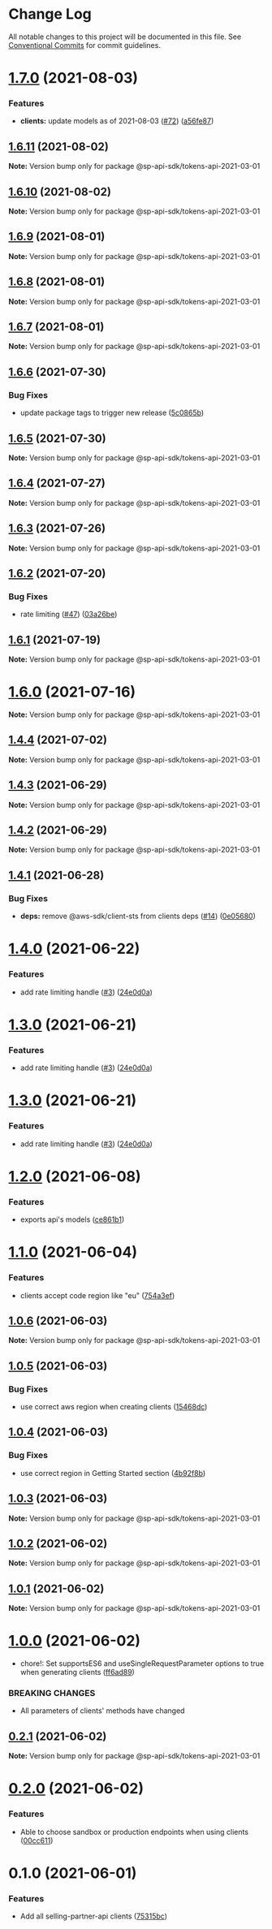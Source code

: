 # Change Log

All notable changes to this project will be documented in this file.
See [Conventional Commits](https://conventionalcommits.org) for commit guidelines.

# [1.7.0](https://github.com/bizon/selling-partner-api-sdk/compare/@sp-api-sdk/tokens-api-2021-03-01@1.6.11...@sp-api-sdk/tokens-api-2021-03-01@1.7.0) (2021-08-03)


### Features

* **clients:** update models as of 2021-08-03 ([#72](https://github.com/bizon/selling-partner-api-sdk/issues/72)) ([a56fe87](https://github.com/bizon/selling-partner-api-sdk/commit/a56fe873a1aeeebf398697f1eb978726d80dca67))





## [1.6.11](https://github.com/bizon/selling-partner-api-sdk/compare/@sp-api-sdk/tokens-api-2021-03-01@1.6.10...@sp-api-sdk/tokens-api-2021-03-01@1.6.11) (2021-08-02)

**Note:** Version bump only for package @sp-api-sdk/tokens-api-2021-03-01





## [1.6.10](https://github.com/bizon/selling-partner-api-sdk/compare/@sp-api-sdk/tokens-api-2021-03-01@1.6.9...@sp-api-sdk/tokens-api-2021-03-01@1.6.10) (2021-08-02)

**Note:** Version bump only for package @sp-api-sdk/tokens-api-2021-03-01





## [1.6.9](https://github.com/bizon/selling-partner-api-sdk/compare/@sp-api-sdk/tokens-api-2021-03-01@1.6.8...@sp-api-sdk/tokens-api-2021-03-01@1.6.9) (2021-08-01)

**Note:** Version bump only for package @sp-api-sdk/tokens-api-2021-03-01





## [1.6.8](https://github.com/bizon/selling-partner-api-sdk/compare/@sp-api-sdk/tokens-api-2021-03-01@1.6.7...@sp-api-sdk/tokens-api-2021-03-01@1.6.8) (2021-08-01)

**Note:** Version bump only for package @sp-api-sdk/tokens-api-2021-03-01





## [1.6.7](https://github.com/bizon/selling-partner-api-sdk/compare/@sp-api-sdk/tokens-api-2021-03-01@1.6.6...@sp-api-sdk/tokens-api-2021-03-01@1.6.7) (2021-08-01)

**Note:** Version bump only for package @sp-api-sdk/tokens-api-2021-03-01





## [1.6.6](https://github.com/bizon/selling-partner-api-sdk/compare/@sp-api-sdk/tokens-api-2021-03-01@1.6.5...@sp-api-sdk/tokens-api-2021-03-01@1.6.6) (2021-07-30)


### Bug Fixes

* update package tags to trigger new release ([5c0865b](https://github.com/bizon/selling-partner-api-sdk/commit/5c0865b5b729d5ca0d42f5e77332af77bfd974af))





## [1.6.5](https://github.com/bizon/selling-partner-api-sdk/compare/@sp-api-sdk/tokens-api-2021-03-01@1.6.4...@sp-api-sdk/tokens-api-2021-03-01@1.6.5) (2021-07-30)

**Note:** Version bump only for package @sp-api-sdk/tokens-api-2021-03-01





## [1.6.4](https://github.com/bizon/selling-partner-api-sdk/compare/@sp-api-sdk/tokens-api-2021-03-01@1.6.3...@sp-api-sdk/tokens-api-2021-03-01@1.6.4) (2021-07-27)

**Note:** Version bump only for package @sp-api-sdk/tokens-api-2021-03-01





## [1.6.3](https://github.com/bizon/selling-partner-api-sdk/compare/@sp-api-sdk/tokens-api-2021-03-01@1.6.2...@sp-api-sdk/tokens-api-2021-03-01@1.6.3) (2021-07-26)

**Note:** Version bump only for package @sp-api-sdk/tokens-api-2021-03-01





## [1.6.2](https://github.com/bizon/selling-partner-api-sdk/compare/@sp-api-sdk/tokens-api-2021-03-01@1.6.1...@sp-api-sdk/tokens-api-2021-03-01@1.6.2) (2021-07-20)


### Bug Fixes

* rate limiting ([#47](https://github.com/bizon/selling-partner-api-sdk/issues/47)) ([03a26be](https://github.com/bizon/selling-partner-api-sdk/commit/03a26be41e7812f1d616927421541c67a774bf23))





## [1.6.1](https://github.com/bizon/selling-partner-api-sdk/compare/@sp-api-sdk/tokens-api-2021-03-01@1.6.0...@sp-api-sdk/tokens-api-2021-03-01@1.6.1) (2021-07-19)

**Note:** Version bump only for package @sp-api-sdk/tokens-api-2021-03-01





# [1.6.0](https://github.com/bizon/selling-partner-api-sdk/compare/@sp-api-sdk/tokens-api-2021-03-01@1.4.4...@sp-api-sdk/tokens-api-2021-03-01@1.6.0) (2021-07-16)

**Note:** Version bump only for package @sp-api-sdk/tokens-api-2021-03-01





## [1.4.4](https://github.com/bizon/selling-partner-api-sdk/compare/@sp-api-sdk/tokens-api-2021-03-01@1.4.3...@sp-api-sdk/tokens-api-2021-03-01@1.4.4) (2021-07-02)

**Note:** Version bump only for package @sp-api-sdk/tokens-api-2021-03-01





## [1.4.3](https://github.com/bizon/selling-partner-api-sdk/compare/@sp-api-sdk/tokens-api-2021-03-01@1.4.2...@sp-api-sdk/tokens-api-2021-03-01@1.4.3) (2021-06-29)

**Note:** Version bump only for package @sp-api-sdk/tokens-api-2021-03-01





## [1.4.2](https://github.com/bizon/selling-partner-api-sdk/compare/@sp-api-sdk/tokens-api-2021-03-01@1.4.1...@sp-api-sdk/tokens-api-2021-03-01@1.4.2) (2021-06-29)

**Note:** Version bump only for package @sp-api-sdk/tokens-api-2021-03-01





## [1.4.1](https://github.com/bizon/selling-partner-api-sdk/compare/@sp-api-sdk/tokens-api-2021-03-01@1.4.0...@sp-api-sdk/tokens-api-2021-03-01@1.4.1) (2021-06-28)


### Bug Fixes

* **deps:** remove @aws-sdk/client-sts from clients deps ([#14](https://github.com/bizon/selling-partner-api-sdk/issues/14)) ([0e05680](https://github.com/bizon/selling-partner-api-sdk/commit/0e056808c6df8aef4059aafc57c8797f717cce49))





# [1.4.0](https://github.com/bizon/selling-partner-api-sdk/compare/@sp-api-sdk/tokens-api-2021-03-01@1.2.0...@sp-api-sdk/tokens-api-2021-03-01@1.4.0) (2021-06-22)


### Features

* add rate limiting handle ([#3](https://github.com/bizon/selling-partner-api-sdk/issues/3)) ([24e0d0a](https://github.com/bizon/selling-partner-api-sdk/commit/24e0d0a7e7795b2ed72a7ed7163e52e469630f08))





# [1.3.0](https://github.com/bizon/selling-partner-api-sdk/compare/@sp-api-sdk/tokens-api-2021-03-01@1.2.0...@sp-api-sdk/tokens-api-2021-03-01@1.3.0) (2021-06-21)


### Features

* add rate limiting handle ([#3](https://github.com/bizon/selling-partner-api-sdk/issues/3)) ([24e0d0a](https://github.com/bizon/selling-partner-api-sdk/commit/24e0d0a7e7795b2ed72a7ed7163e52e469630f08))





# [1.3.0](https://github.com/bizon/selling-partner-api-sdk/compare/@sp-api-sdk/tokens-api-2021-03-01@1.2.0...@sp-api-sdk/tokens-api-2021-03-01@1.3.0) (2021-06-21)


### Features

* add rate limiting handle ([#3](https://github.com/bizon/selling-partner-api-sdk/issues/3)) ([24e0d0a](https://github.com/bizon/selling-partner-api-sdk/commit/24e0d0a7e7795b2ed72a7ed7163e52e469630f08))





# [1.2.0](https://github.com/bizon/selling-partner-api-sdk/compare/@sp-api-sdk/tokens-api-2021-03-01@1.1.0...@sp-api-sdk/tokens-api-2021-03-01@1.2.0) (2021-06-08)


### Features

* exports api's models ([ce861b1](https://github.com/bizon/selling-partner-api-sdk/commit/ce861b1eca84b257978a2755d8fbaa5a8b821ad2))





# [1.1.0](https://github.com/bizon/selling-partner-api-sdk/compare/@sp-api-sdk/tokens-api-2021-03-01@1.0.6...@sp-api-sdk/tokens-api-2021-03-01@1.1.0) (2021-06-04)


### Features

* clients accept code region like "eu" ([754a3ef](https://github.com/bizon/selling-partner-api-sdk/commit/754a3ef3e344a3df4d16fd64c365c2971b9f007a))





## [1.0.6](https://github.com/bizon/selling-partner-api-sdk/compare/@sp-api-sdk/tokens-api-2021-03-01@1.0.5...@sp-api-sdk/tokens-api-2021-03-01@1.0.6) (2021-06-03)

**Note:** Version bump only for package @sp-api-sdk/tokens-api-2021-03-01





## [1.0.5](https://github.com/bizon/selling-partner-api-sdk/compare/@sp-api-sdk/tokens-api-2021-03-01@1.0.4...@sp-api-sdk/tokens-api-2021-03-01@1.0.5) (2021-06-03)


### Bug Fixes

* use correct aws region when creating clients ([15468dc](https://github.com/bizon/selling-partner-api-sdk/commit/15468dc1fa7bf1a85bd69ebc2f3764ce7fc6a9b8))





## [1.0.4](https://github.com/bizon/selling-partner-api-sdk/compare/@sp-api-sdk/tokens-api-2021-03-01@1.0.3...@sp-api-sdk/tokens-api-2021-03-01@1.0.4) (2021-06-03)


### Bug Fixes

* use correct region in Getting Started section ([4b92f8b](https://github.com/bizon/selling-partner-api-sdk/commit/4b92f8b85a69b7aab18f3562a87aba0b40f5913c))





## [1.0.3](https://github.com/bizon/selling-partner-api-sdk/compare/@sp-api-sdk/tokens-api-2021-03-01@1.0.2...@sp-api-sdk/tokens-api-2021-03-01@1.0.3) (2021-06-03)

**Note:** Version bump only for package @sp-api-sdk/tokens-api-2021-03-01





## [1.0.2](https://github.com/bizon/selling-partner-api-sdk/compare/@sp-api-sdk/tokens-api-2021-03-01@1.0.1...@sp-api-sdk/tokens-api-2021-03-01@1.0.2) (2021-06-02)

**Note:** Version bump only for package @sp-api-sdk/tokens-api-2021-03-01





## [1.0.1](https://github.com/bizon/selling-partner-api-sdk/compare/@sp-api-sdk/tokens-api-2021-03-01@1.0.0...@sp-api-sdk/tokens-api-2021-03-01@1.0.1) (2021-06-02)

**Note:** Version bump only for package @sp-api-sdk/tokens-api-2021-03-01





# [1.0.0](https://github.com/bizon/selling-partner-api-sdk/compare/@sp-api-sdk/tokens-api-2021-03-01@0.2.1...@sp-api-sdk/tokens-api-2021-03-01@1.0.0) (2021-06-02)


* chore!: Set supportsES6 and useSingleRequestParameter options to true when generating clients ([ff6ad89](https://github.com/bizon/selling-partner-api-sdk/commit/ff6ad89b496dec81f0ce775a50f25615022fcfb2))


### BREAKING CHANGES

* All parameters of clients' methods have changed





## [0.2.1](https://github.com/bizon/selling-partner-api-sdk/compare/@sp-api-sdk/tokens-api-2021-03-01@0.2.0...@sp-api-sdk/tokens-api-2021-03-01@0.2.1) (2021-06-02)

**Note:** Version bump only for package @sp-api-sdk/tokens-api-2021-03-01





# [0.2.0](https://github.com/bizon/selling-partner-api-sdk/compare/@sp-api-sdk/tokens-api-2021-03-01@0.1.0...@sp-api-sdk/tokens-api-2021-03-01@0.2.0) (2021-06-02)


### Features

* Able to choose sandbox or production endpoints when using clients ([00cc611](https://github.com/bizon/selling-partner-api-sdk/commit/00cc611bcaa6153606c8d918ad6946947d6a50de))





# 0.1.0 (2021-06-01)


### Features

* Add all selling-partner-api clients ([75315bc](https://github.com/bizon/selling-partner-api-sdk/commit/75315bc7681537a7803bf658e69b6bf7d4b6bbe2))
